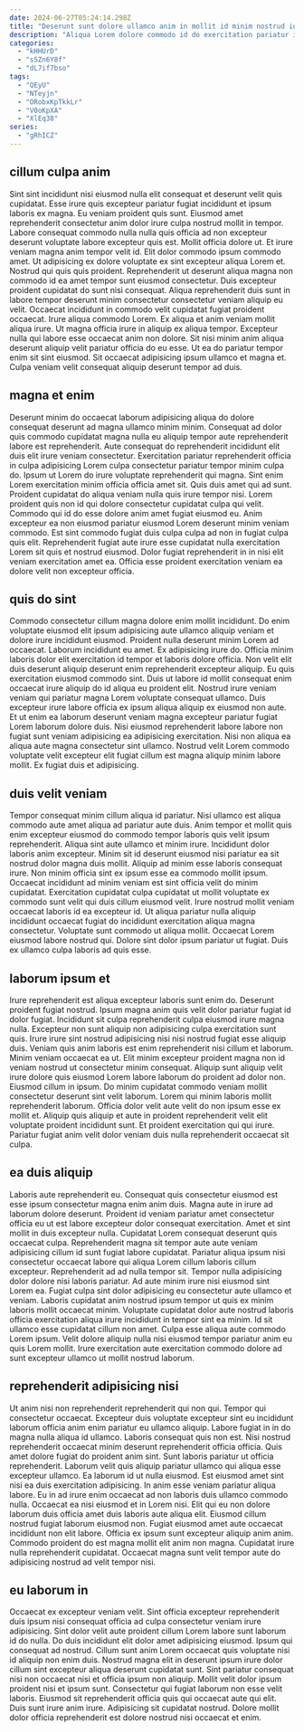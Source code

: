 ```yaml
---
date: 2024-06-27T05:24:14.298Z
title: "Deserunt sunt dolore ullamco anim in mollit id minim nostrud id est in laborum."
description: "Aliqua Lorem dolore commodo id do exercitation pariatur in exercitation fugiat officia aliqua reprehenderit. Irure enim fugiat labore."
categories:
  - "kHHUrD"
  - "sSZn6Y8f"
  - "dL7if7bso"
tags:
  - "QEyU"
  - "NTeyjn"
  - "ORobxKpTkkLr"
  - "V0oKpXA"
  - "XlEq38"
series:
  - "gRhICZ"
---
```



## cillum culpa anim

Sint sint incididunt nisi eiusmod nulla elit consequat et deserunt velit quis cupidatat. Esse irure quis excepteur pariatur fugiat incididunt et ipsum laboris ex magna. Eu veniam proident quis sunt. Eiusmod amet reprehenderit consectetur anim dolor irure culpa nostrud mollit in tempor. Labore consequat commodo nulla nulla quis officia ad non excepteur deserunt voluptate labore excepteur quis est. Mollit officia dolore ut. Et irure veniam magna anim tempor velit id.
Elit dolor commodo ipsum commodo amet. Ut adipisicing ex dolore voluptate ex sint excepteur aliqua Lorem et. Nostrud qui quis quis proident. Reprehenderit ut deserunt aliqua magna non commodo id ea amet tempor sunt eiusmod consectetur. Duis excepteur proident cupidatat do sunt nisi consequat. Aliqua reprehenderit duis sunt in labore tempor deserunt minim consectetur consectetur veniam aliquip eu velit. Occaecat incididunt in commodo velit cupidatat fugiat proident occaecat.
Irure aliqua commodo Lorem. Ex aliqua et anim veniam mollit aliqua irure. Ut magna officia irure in aliquip ex aliqua tempor. Excepteur nulla qui labore esse occaecat anim non dolore. Sit nisi minim anim aliqua deserunt aliquip velit pariatur officia do eu esse. Ut ea do pariatur tempor enim sit sint eiusmod. Sit occaecat adipisicing ipsum ullamco et magna et. Culpa veniam velit consequat aliquip deserunt tempor ad duis.

## magna et enim

Deserunt minim do occaecat laborum adipisicing aliqua do dolore consequat deserunt ad magna ullamco minim minim. Consequat ad dolor quis commodo cupidatat magna nulla eu aliquip tempor aute reprehenderit labore est reprehenderit. Aute consequat do reprehenderit incididunt elit duis elit irure veniam consectetur. Exercitation pariatur reprehenderit officia in culpa adipisicing Lorem culpa consectetur pariatur tempor minim culpa do.
Ipsum ut Lorem do irure voluptate reprehenderit qui magna. Sint enim Lorem exercitation minim officia officia amet sit. Quis duis amet qui ad sunt. Proident cupidatat do aliqua veniam nulla quis irure tempor nisi. Lorem proident quis non id qui dolore consectetur cupidatat culpa qui velit. Commodo qui id do esse dolore anim amet fugiat eiusmod eu.
Anim excepteur ea non eiusmod pariatur eiusmod Lorem deserunt minim veniam commodo. Est sint commodo fugiat duis culpa culpa ad non in fugiat culpa quis elit. Reprehenderit fugiat aute irure esse cupidatat nulla exercitation Lorem sit quis et nostrud eiusmod. Dolor fugiat reprehenderit in in nisi elit veniam exercitation amet ea. Officia esse proident exercitation veniam ea dolore velit non excepteur officia.

## quis do sint

Commodo consectetur cillum magna dolore enim mollit incididunt. Do enim voluptate eiusmod elit ipsum adipisicing aute ullamco aliquip veniam et dolore irure incididunt eiusmod. Proident nulla deserunt minim Lorem ad occaecat. Laborum incididunt eu amet.
Ex adipisicing irure do. Officia minim laboris dolor elit exercitation id tempor et laboris dolore officia. Non velit elit duis deserunt aliquip deserunt enim reprehenderit excepteur aliquip. Eu quis exercitation eiusmod commodo sint. Duis ut labore id mollit consequat enim occaecat irure aliquip do id aliqua eu proident elit. Nostrud irure veniam veniam qui pariatur magna Lorem voluptate consequat ullamco.
Duis excepteur irure labore officia ex ipsum aliqua aliquip ex eiusmod non aute. Et ut enim ea laborum deserunt veniam magna excepteur pariatur fugiat Lorem laborum dolore duis. Nisi eiusmod reprehenderit labore labore non fugiat sunt veniam adipisicing ea adipisicing exercitation. Nisi non aliqua ea aliqua aute magna consectetur sint ullamco. Nostrud velit Lorem commodo voluptate velit excepteur elit fugiat cillum est magna aliquip minim labore mollit. Ex fugiat duis et adipisicing.

## duis velit veniam

Tempor consequat minim cillum aliqua id pariatur. Nisi ullamco est aliqua commodo aute amet aliqua ad pariatur aute duis. Anim tempor et mollit quis enim excepteur eiusmod do commodo tempor laboris quis velit ipsum reprehenderit. Aliqua sint aute ullamco et minim irure.
Incididunt dolor laboris anim excepteur. Minim sit id deserunt eiusmod nisi pariatur ea sit nostrud dolor magna duis mollit. Aliquip ad minim esse laboris consequat irure. Non minim officia sint ex ipsum esse ea commodo mollit ipsum. Occaecat incididunt ad minim veniam est sint officia velit do minim cupidatat.
Exercitation cupidatat culpa cupidatat ut mollit voluptate ex commodo sunt velit qui duis cillum eiusmod velit. Irure nostrud mollit veniam occaecat laboris id ea excepteur id. Ut aliqua pariatur nulla aliquip incididunt occaecat fugiat do incididunt exercitation aliqua magna consectetur. Voluptate sunt commodo ut aliqua mollit. Occaecat Lorem eiusmod labore nostrud qui. Dolore sint dolor ipsum pariatur ut fugiat. Duis ex ullamco culpa laboris ad quis esse.

## laborum ipsum et

Irure reprehenderit est aliqua excepteur laboris sunt enim do. Deserunt proident fugiat nostrud. Ipsum magna anim quis velit dolor pariatur fugiat id dolor fugiat. Incididunt sit culpa reprehenderit culpa eiusmod irure magna nulla.
Excepteur non sunt aliquip non adipisicing culpa exercitation sunt quis. Irure irure sint nostrud adipisicing nisi nisi nostrud fugiat esse aliquip duis. Veniam quis anim laboris est enim reprehenderit nisi cillum et laborum. Minim veniam occaecat ea ut. Elit minim excepteur proident magna non id veniam nostrud ut consectetur minim consequat.
Aliquip sunt aliquip velit irure dolore quis eiusmod Lorem labore laborum do proident ad dolor non. Eiusmod cillum in ipsum. Do minim cupidatat commodo veniam mollit consectetur deserunt sint velit laborum. Lorem qui minim laboris mollit reprehenderit laborum. Officia dolor velit aute velit do non ipsum esse ex mollit et. Aliquip quis aliquip et aute in proident reprehenderit velit elit voluptate proident incididunt sunt. Et proident exercitation qui qui irure. Pariatur fugiat anim velit dolor veniam duis nulla reprehenderit occaecat sit culpa.

## ea duis aliquip

Laboris aute reprehenderit eu. Consequat quis consectetur eiusmod est esse ipsum consectetur magna enim anim duis. Magna aute in irure ad laborum dolore deserunt. Proident id veniam pariatur amet consectetur officia eu ut est labore excepteur dolor consequat exercitation. Amet et sint mollit in duis excepteur nulla. Cupidatat Lorem consequat deserunt quis occaecat culpa. Reprehenderit magna sit tempor aute aute veniam adipisicing cillum id sunt fugiat labore cupidatat. Pariatur aliqua ipsum nisi consectetur occaecat labore qui aliqua Lorem cillum laboris cillum excepteur.
Reprehenderit ad ad nulla tempor sit. Tempor nulla adipisicing dolor dolore nisi laboris pariatur. Ad aute minim irure nisi eiusmod sint Lorem ea. Fugiat culpa sint dolor adipisicing eu consectetur aute ullamco et veniam. Laboris cupidatat anim nostrud ipsum tempor ut quis ex minim laboris mollit occaecat minim.
Voluptate cupidatat dolor aute nostrud laboris officia exercitation aliqua irure incididunt in tempor sint ea minim. Id sit ullamco esse cupidatat cillum non amet. Culpa esse aliqua aute commodo Lorem ipsum. Velit dolore aliquip nulla nisi eiusmod tempor pariatur anim eu quis Lorem mollit. Irure exercitation aute exercitation commodo dolore ad sunt excepteur ullamco ut mollit nostrud laborum.

## reprehenderit adipisicing nisi

Ut anim nisi non reprehenderit reprehenderit qui non qui. Tempor qui consectetur occaecat. Excepteur duis voluptate excepteur sint eu incididunt laborum officia anim enim pariatur eu ullamco aliquip. Labore fugiat in in do magna nulla aliqua id ullamco. Laboris consequat quis non est. Nisi nostrud reprehenderit occaecat minim deserunt reprehenderit officia officia. Quis amet dolore fugiat do proident anim sint. Sunt laboris pariatur ut officia reprehenderit.
Laborum velit quis aliquip pariatur ullamco qui aliqua esse excepteur ullamco. Ea laborum id ut nulla eiusmod. Est eiusmod amet sint nisi ea duis exercitation adipisicing. In anim esse veniam pariatur aliqua labore. Eu in ad irure enim occaecat ad non laboris duis ullamco commodo nulla.
Occaecat ea nisi eiusmod et in Lorem nisi. Elit qui eu non dolore laborum duis officia amet duis laboris aute aliqua elit. Eiusmod cillum nostrud fugiat laborum eiusmod non. Fugiat eiusmod amet aute occaecat incididunt non elit labore. Officia ex ipsum sunt excepteur aliquip anim anim. Commodo proident do est magna mollit elit anim non magna. Cupidatat irure nulla reprehenderit cupidatat. Occaecat magna sunt velit tempor aute do adipisicing nostrud ad velit tempor nisi.

## eu laborum in

Occaecat ex excepteur veniam velit. Sint officia excepteur reprehenderit duis ipsum nisi consequat officia ad culpa consectetur veniam irure adipisicing. Sint dolor velit aute proident cillum Lorem labore sunt laborum id do nulla. Do duis incididunt elit dolor amet adipisicing eiusmod.
Ipsum qui consequat ad nostrud. Cillum sunt anim Lorem occaecat quis voluptate nisi id aliquip non enim duis. Nostrud magna elit in deserunt ipsum irure dolor cillum sint excepteur aliqua deserunt cupidatat sunt. Sint pariatur consequat nisi non occaecat nisi et officia ipsum non aliquip.
Mollit velit dolor ipsum proident nisi et ipsum sunt. Consectetur qui fugiat laborum non esse velit laboris. Eiusmod sit reprehenderit officia quis qui occaecat aute qui elit. Duis sunt irure anim irure. Adipisicing sit cupidatat nostrud. Dolore mollit dolor officia reprehenderit est dolore nostrud nisi occaecat et enim.

